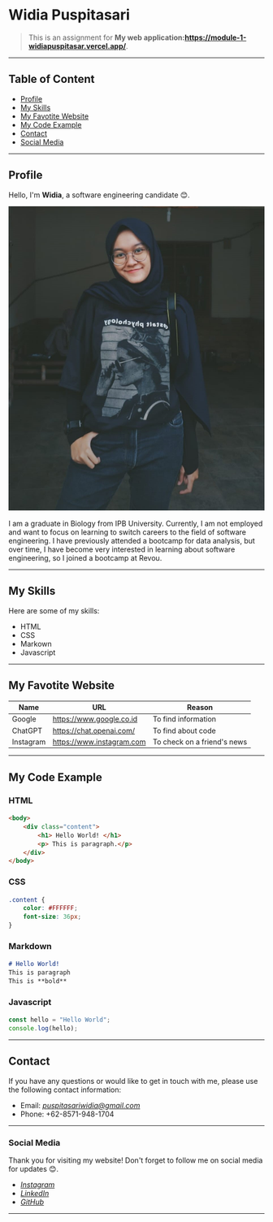 # **Widia Puspitasari**


>This is an assignment for **My web application:https://module-1-widiapuspitasar.vercel.app/**.
---

## Table of Content
- [Profile](#profile)
- [My Skills](#my-skills)
- [My Favotite Website](#my-favorite-website)
- [My Code Example](#my-code-example)
- [Contact](#contact)
- [Social Media](#social-media)

---

## Profile
Hello, I'm **Widia**, a software engineering candidate 😊.

![alt text](https://github.com/revou-fsse-3/module-1-widiapuspitasar/blob/main/assets/img.jpeg?raw=true)

I am a graduate in Biology from IPB University. Currently, I am not employed and want to focus on learning to switch careers to the field of software engineering. I have previously attended a bootcamp for data analysis, but over time, I have become very interested in learning about software engineering, so I joined a bootcamp at Revou.

---

## My Skills
Here are some of my skills:
- HTML
- CSS
- Markown
- Javascript

---

## My Favotite Website

| Name      | URL                         | Reason                      |
| ------    | --------------------------- | ----------------------------|
| Google    | <https://www.google.co.id>  | To find information         |
| ChatGPT   | <https://chat.openai.com/>  | To find about code          |
| Instagram | <https://www.instagram.com> | To check on a friend's news |
---

## My Code Example

### HTML
```html
<body>
    <div class="content">
        <h1> Hello World! </h1>
        <p> This is paragraph.</p>
    </div>
</body>
```
### CSS
```css
.content {
    color: #FFFFFF;
    font-size: 36px;
}
```

### Markdown
```markdown
# Hello World!
This is paragraph
This is **bold**
```

### Javascript
```javascript
const hello = "Hello World";
console.log(hello);
```

---



## Contact
If you have any questions or would like to get in touch with me, please use the following contact information:

- Email: [*puspitasariwidia@gmail.com*](mailto:puspitasariwidia@gmail.com)
- Phone: +62-8571-948-1704

---

### Social Media
Thank you for visiting my website! Don't forget to follow me on social media for updates 😊.

- [*Instagram*](https://www.instagram.com/*widiapuspitasar/)
- [*LinkedIn*](https://www.linkedin.com/in/widiapuspitasari)
- [*GitHub*](https://github.com/widiapuspitasar)

---
